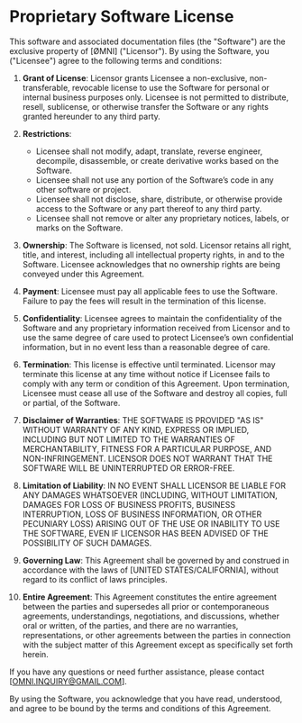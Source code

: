 # Proprietary Software License

This software and associated documentation files (the "Software") are the exclusive property of [ØMNI] ("Licensor"). By using the Software, you ("Licensee") agree to the following terms and conditions:

1. **Grant of License**: 
   Licensor grants Licensee a non-exclusive, non-transferable, revocable license to use the Software for personal or internal business purposes only. Licensee is not permitted to distribute, resell, sublicense, or otherwise transfer the Software or any rights granted hereunder to any third party.

2. **Restrictions**:
   - Licensee shall not modify, adapt, translate, reverse engineer, decompile, disassemble, or create derivative works based on the Software.
   - Licensee shall not use any portion of the Software’s code in any other software or project.
   - Licensee shall not disclose, share, distribute, or otherwise provide access to the Software or any part thereof to any third party.
   - Licensee shall not remove or alter any proprietary notices, labels, or marks on the Software.

3. **Ownership**:
   The Software is licensed, not sold. Licensor retains all right, title, and interest, including all intellectual property rights, in and to the Software. Licensee acknowledges that no ownership rights are being conveyed under this Agreement.

4. **Payment**:
   Licensee must pay all applicable fees to use the Software. Failure to pay the fees will result in the termination of this license.

5. **Confidentiality**:
   Licensee agrees to maintain the confidentiality of the Software and any proprietary information received from Licensor and to use the same degree of care used to protect Licensee’s own confidential information, but in no event less than a reasonable degree of care.

6. **Termination**:
   This license is effective until terminated. Licensor may terminate this license at any time without notice if Licensee fails to comply with any term or condition of this Agreement. Upon termination, Licensee must cease all use of the Software and destroy all copies, full or partial, of the Software.

7. **Disclaimer of Warranties**:
   THE SOFTWARE IS PROVIDED "AS IS" WITHOUT WARRANTY OF ANY KIND, EXPRESS OR IMPLIED, INCLUDING BUT NOT LIMITED TO THE WARRANTIES OF MERCHANTABILITY, FITNESS FOR A PARTICULAR PURPOSE, AND NON-INFRINGEMENT. LICENSOR DOES NOT WARRANT THAT THE SOFTWARE WILL BE UNINTERRUPTED OR ERROR-FREE.

8. **Limitation of Liability**:
   IN NO EVENT SHALL LICENSOR BE LIABLE FOR ANY DAMAGES WHATSOEVER (INCLUDING, WITHOUT LIMITATION, DAMAGES FOR LOSS OF BUSINESS PROFITS, BUSINESS INTERRUPTION, LOSS OF BUSINESS INFORMATION, OR OTHER PECUNIARY LOSS) ARISING OUT OF THE USE OR INABILITY TO USE THE SOFTWARE, EVEN IF LICENSOR HAS BEEN ADVISED OF THE POSSIBILITY OF SUCH DAMAGES.

9. **Governing Law**:
   This Agreement shall be governed by and construed in accordance with the laws of [UNITED STATES/CALIFORNIA], without regard to its conflict of laws principles.

10. **Entire Agreement**:
    This Agreement constitutes the entire agreement between the parties and supersedes all prior or contemporaneous agreements, understandings, negotiations, and discussions, whether oral or written, of the parties, and there are no warranties, representations, or other agreements between the parties in connection with the subject matter of this Agreement except as specifically set forth herein.

If you have any questions or need further assistance, please contact [OMNI.INQUIRY@GMAIL.COM].

By using the Software, you acknowledge that you have read, understood, and agree to be bound by the terms and conditions of this Agreement.
